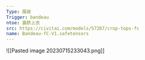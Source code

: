 ```yaml
---
Type: 服装
Trigger: bandeau
ntoe: 露脐上衣
src: https://civitai.com/models/57287/crop-tops-fc
name: Bandeau-fC-V1.safetensors
---
```

![[Pasted image 20230715233043.png]]